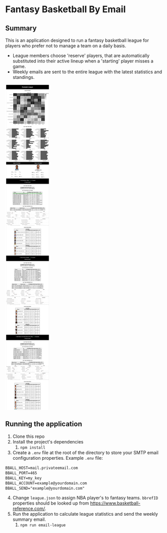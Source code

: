 # Fantasy Basketball By Email

## Summary

This is an application designed to run a fantasy basketball league for players who prefer not to manage a team on a daily basis.

* League members choose 'reserve' players, that are automatically substituted into their active lineup when a 'starting' player misses a game.
* Weekly emails are sent to the entire league with the latest statistics and standings.

![Example League Email](example-league-email.png)

## Running the application

1. Clone this repo
2. Install the project's dependencies
   1. `npm install`
3. Create a `.env` file at the root of the directory to store your SMTP email configuration properties. Example `.env` file:

```
BBALL_HOST=mail.privateemail.com
BBALL_PORT=465
BBALL_KEY=my_key
BBALL_ACCOUNT=example@yourdomain.com
BBALL_SEND="example@yourdomain.com"
```

4. Change `league.json` to assign NBA player's to fantasy teams. `bbrefID` properties should be looked up from https://www.basketball-reference.com/.
5. Run the application to calculate league statistics and send the weekly summary email.
   1. `npm run email-league`
